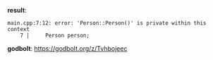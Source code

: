 **result**:
```
main.cpp:7:12: error: 'Person::Person()' is private within this context
    7 |     Person person;
```
**godbolt**: https://godbolt.org/z/Tvhbojeec